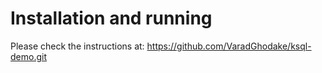 # Installation and running

Please check the instructions at: https://github.com/VaradGhodake/ksql-demo.git

